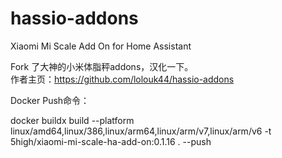 # hassio-addons
Xiaomi Mi Scale Add On for Home Assistant

Fork 了大神的小米体脂秤addons，汉化一下。   
作者主页：https://github.com/lolouk44/hassio-addons

Docker Push命令：

docker buildx build --platform linux/amd64,linux/386,linux/arm64,linux/arm/v7,linux/arm/v6 -t 5high/xiaomi-mi-scale-ha-add-on:0.1.16 . --push
